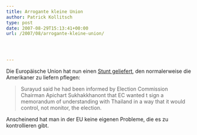 ```yaml
---
title: Arrogante kleine Union
author: Patrick Kollitsch
type: post
date: 2007-08-29T15:13:41+00:00
url: /2007/08/arrogante-kleine-union/




---
```

Die Europäische Union hat nun einen [Stunt geliefert][1], den normalerweise die Amerikaner zu liefern pflegen:

> Surayud said he had been informed by Election Commission Chairman Apichart Sukhakkhanont that EC wanted t sign a memorandum of understanding with Thailand in a way that it would control, not monitor, the election.

Anscheinend hat man in der EU keine eigenen Probleme, die es zu kontrollieren gibt.

 [1]: http://www.nationmultimedia.com/breakingnews/read.php?newsid=30046989